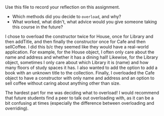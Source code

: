 Use this file to record your reflection on this assignment.

- Which methods did you decide to `overload`, and why?
- What worked, what didn't, what advice would you give someone taking this course in the future?

I chose to overload the constructor twice for House, once for Library and then addTitle, and then finally the constructor once for Cafe and then sellCoffee. I did this b/c they seemed like they would have a real-world application. For example, for the House object, I often only care about the name and address and whether it has a dining hall! Likewise, for the Library object, sometimes I only care about which Library it is (name) and how many floors of study spaces it has. I also wanted to add the option to add a book with an unknown title to the collection. Finally, I overloaded the Cafe object to have a constructor with only name and address and an option to sell coffee without caring about anything other than size.

The hardest part for me was deciding what to overload! I would recommend that future students find a peer to talk out overloading with, as it can be a bit confusing at times (especially the difference between overloading and overriding).